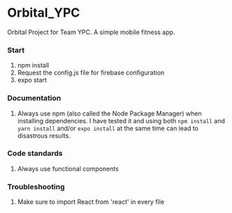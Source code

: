 # Orbital_YPC
Orbital Project for Team YPC. A simple mobile fitness app.

### Start
1. npm install
2. Request the config.js file for firebase configuration
3. expo start

### Documentation
1. Always use npm (also called the Node Package Manager) when installing dependencies. I have tested it and using both `npm install` and `yarn install` and/or `expo install` at the same time can lead to disastrous results.

### Code standards
1. Always use functional components

### Troubleshooting
1. Make sure to import React from 'react' in every file
